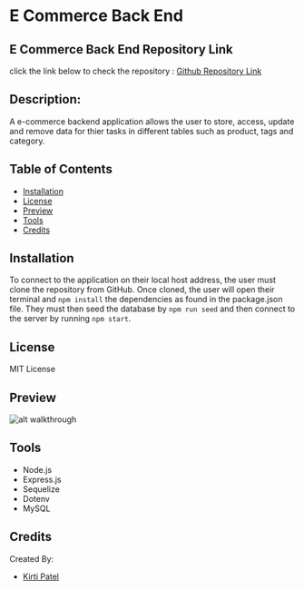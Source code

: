 # E Commerce Back End

## E Commerce Back End Repository Link

click the link below to check the repository : [Github Repository Link](https://github.com/kirti18patel/e-commerce)

## Description: 
A e-commerce backend application allows the user to store, access, update and remove data for thier tasks in different tables such as product, tags and category.

## Table of Contents
* [Installation](#installation)
* [License](#license)
* [Preview](#preview)
* [Tools](#tools)
* [Credits](#credits)

## Installation

To connect to the application on their local host address, the user must clone the repository from GitHub. Once cloned, the user will open their terminal and `npm install` the dependencies as found in the package.json file. They must then seed the database by `npm run seed` and then connect to the server by running `npm start`.

## License
MIT License

## Preview
![alt walkthrough](walkthrough.gif)

## Tools
* Node.js
* Express.js
* Sequelize
* Dotenv
* MySQL

## Credits
Created By:
 * [Kirti Patel]( https://github.com/kirti18patel)